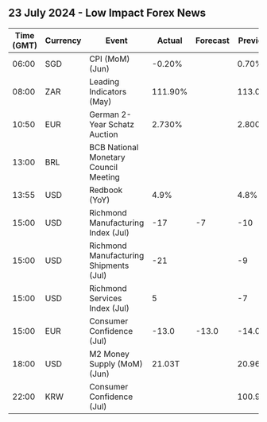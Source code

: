 ## 23 July 2024 - Low Impact Forex News

| Time (GMT) | Currency | Event | Actual | Forecast | Previous |
|------|----------|-------|--------|----------|----------|
| 06:00 | SGD | CPI (MoM) (Jun) | -0.20% |  | 0.70% |
| 08:00 | ZAR | Leading Indicators (May) | 111.90% |  | 113.00% |
| 10:50 | EUR | German 2-Year Schatz Auction | 2.730% |  | 2.800% |
| 13:00 | BRL | BCB National Monetary Council Meeting |  |  |  |
| 13:55 | USD | Redbook (YoY) | 4.9% |  | 4.8% |
| 15:00 | USD | Richmond Manufacturing Index (Jul) | -17 | -7 | -10 |
| 15:00 | USD | Richmond Manufacturing Shipments (Jul) | -21 |  | -9 |
| 15:00 | USD | Richmond Services Index (Jul) | 5 |  | -7 |
| 15:00 | EUR | Consumer Confidence (Jul) | -13.0 | -13.0 | -14.0 |
| 18:00 | USD | M2 Money Supply (MoM) (Jun) | 21.03T |  | 20.96T |
| 22:00 | KRW | Consumer Confidence (Jul) |  |  | 100.9 |
